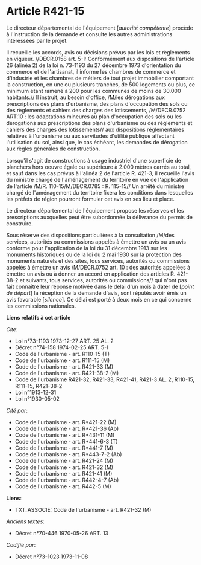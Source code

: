 # Article R421-15

Le directeur départemental de l'équipement [*autorité compétente*] procède à l'instruction de la demande et consulte les
autres administrations intéressées par le projet.

Il recueille les accords, avis ou décisions prévus par les lois et règlements en vigueur. //DECR.0158 art. 5-I: Conformément
aux dispositions de l'article 26 (alinéa 2) de la loi n. 73-1193 du 27 décembre 1973 d'orientation du commerce et de
l'artisanat, il informe les chambres de commerce et d'industrie et les chambres de métiers de tout projet immobilier
comportant la construction, en une ou plusieurs tranches, de 500 logements ou plus, ce minimum étant ramené à 200 pour les
communes de moins de 30.000 habitants.//    Il instruit, au besoin d'office, /M/les dérogations aux prescriptions des plans
d'urbanisme, des plans d'occupation des sols ou des règlements et cahiers des charges des lotissements, /M/DECR.0752 ART.10 :
les adaptations mineures au plan d'occupation des sols ou les dérogations aux prescriptions des plans d'urbanisme ou des
réglements et cahiers des charges des lotissements// aux dispositions  réglementaires relatives à l'urbanisme ou aux
servitudes d'utilité publique affectant l'utilisation du sol, ainsi que, le cas échéant, les demandes de dérogation aux
règles générales de construction.

Lorsqu'il s'agit de constructions à usage industriel d'une superficie de planchers hors oeuvre égale ou supérieure à 2.000
mètres carrés au total, et sauf dans les cas prévus à l'alinéa 2 de l'article R. 421-3, il recueille l'avis du ministre
chargé de l'aménagement du territoire en vue de l'application de l'article /M/R. 110-15/M/DECR.0785 : R. 115-15// Un arrêté
du ministre chargé de l'aménagement du territoire fixera les conditions dans lesquelles les préfets de région pourront
formuler cet avis en ses lieu et place.

Le directeur départemental de l'équipement propose les réserves et les prescriptions auxquelles peut être subordonnée la
délivrance du permis de construire.

Sous réserve des dispositions particulières à la consultation /M/des services, autorités ou commissions appelés à émettre un
avis ou un avis conforme pour l'application de la loi du 31 décembre 1913 sur les monuments historiques ou de la loi du 2 mai
1930 sur la protection des monuments naturels et des sites, tous services, autorités ou commissions appelés à émettre un
avis /M/DECR.0752 art. 10 : des autorités appelées à émettre un avis ou à donner un accord en application des articles R.
421-38-2 et suivants, tous services, autorités ou commissions// qui n'ont pas fait connaître leur réponse motivée dans le
délai d'un mois à dater de [*point de départ*] la réception de la demande d'avis, sont réputés avoir émis un avis favorable
[*silence*]. Ce délai est porté à deux mois en ce qui concerne les commissions nationales.

**Liens relatifs à cet article**

_Cite_:

  - Loi n°73-1193 1973-12-27 ART. 25 AL. 2
  - Décret n°74-158 1974-02-25 ART. 5-I
  - Code de l'urbanisme - art. R110-15 (T)
  - Code de l'urbanisme - art. R111-15 (M)
  - Code de l'urbanisme - art. R421-33 (M)
  - Code de l'urbanisme - art. R421-38-2 (M)
  - Code de l'urbanisme R421-32, R421-33, R421-41, R421-3 AL. 2, R110-15, R111-15, R421-38-2
  - Loi n°1913-12-31
  - Loi n°1930-05-02

_Cité par_:

  - Code de l'urbanisme - art. R*421-22 (M)
  - Code de l'urbanisme - art. R*421-36 (Ab)
  - Code de l'urbanisme - art. R*431-11 (M)
  - Code de l'urbanisme - art. R*441-6-3 (T)
  - Code de l'urbanisme - art. R*441-7 (M)
  - Code de l'urbanisme - art. R*443-7-2 (Ab)
  - Code de l'urbanisme - art. R421-24 (M)
  - Code de l'urbanisme - art. R421-32 (M)
  - Code de l'urbanisme - art. R421-41 (M)
  - Code de l'urbanisme - art. R442-4-7 (Ab)
  - Code de l'urbanisme - art. R442-5 (M)

**Liens**:

  - TXT_ASSOCIE: Code de l'urbanisme - art. R421-32 (M)

_Anciens textes_:

  - Décret n°70-446 1970-05-26 ART. 13

_Codifié par_:

  - Décret n°73-1023 1973-11-08
